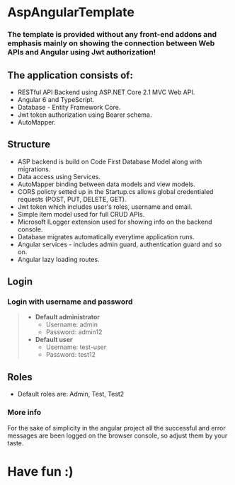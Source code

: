 # AspAngularTemplate

### The template is provided without any front-end addons and emphasis mainly on showing the connection between Web APIs and Angular using Jwt authorization!

## The application consists of:
*   RESTful API Backend using ASP.NET Core 2.1 MVC Web API.
*   Angular 6 and TypeScript.
*   Database - Entity Framework Core.
*   Jwt token authorization using Bearer schema.
*   AutoMapper.

## Structure
*   ASP backend is build on Code First Database Model along with migrations.
*   Data access using Services.
*   AutoMapper binding between data models and view models.
*   CORS policty setted up in the Startup.cs allows global credentialed requests (POST, PUT, DELETE, GET).
*   Jwt token which includes user's roles, username and email.
*   Simple item model used for full CRUD APIs.
*   Microsoft ILogger extension used for showing info on the backend console.
*   Database migrates automatically everytime application runs.
*   Angular services - includes admin guard, authentication guard and so on.
*   Angular lazy loading routes.

## Login
### Login with username and password
> * **Default administrator**
>   * Username: admin
>   * Password: admin12
> * **Default user**
>   * Username: test-user
>   * Password: test12

## Roles
*   Default roles are: Admin, Test, Test2

### More info
For the sake of simplicity in the angular project all the successful and error messages are been logged on the browser console, so adjust them by your taste.

# Have fun :)
